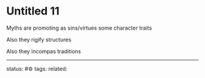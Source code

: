 # Untitled 11

Myths are promoting as sins/virtues some character traits

Also they rigify structures

Also they incompas traditions

---
status: #⚙️ 
tags: 
related: 